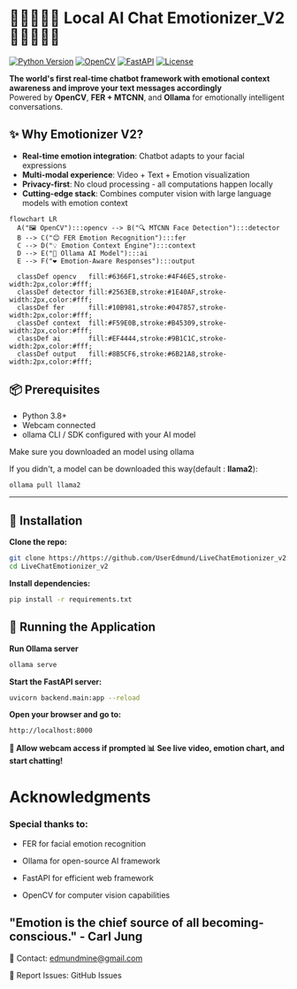 # 💬😄😢😲💬 Local AI Chat Emotionizer_V2 💬😳😡🤢💬

[![Python Version](https://img.shields.io/badge/python-3.8+-blue.svg)](https://www.python.org/downloads/)
[![OpenCV](https://img.shields.io/badge/OpenCV-4.8+-green.svg)](https://opencv.org/)
[![FastAPI](https://img.shields.io/badge/FastAPI-0.103+-teal.svg)](https://fastapi.tiangolo.com/)
[![License](https://img.shields.io/badge/license-MIT-orange)](LICENSE)

**The world's first real-time chatbot framework with emotional context awareness and improve your text messages accordingly**  
Powered by **OpenCV**, **FER + MTCNN**, and **Ollama** for emotionally intelligent conversations.


## ✨ Why Emotionizer V2?

- **Real-time emotion integration**: Chatbot adapts to your facial expressions
- **Multi-modal experience**: Video + Text + Emotion visualization
- **Privacy-first**: No cloud processing - all computations happen locally
- **Cutting-edge stack**: Combines computer vision with large language models with emotion context

```mermaid
flowchart LR
  A("🖼️ OpenCV"):::opencv --> B("🔍 MTCNN Face Detection"):::detector
  B --> C("😊 FER Emotion Recognition"):::fer
  C --> D("💡 Emotion Context Engine"):::context
  D --> E("🤖 Ollama AI Model"):::ai
  E --> F("❤️ Emotion-Aware Responses"):::output

  classDef opencv   fill:#6366F1,stroke:#4F46E5,stroke-width:2px,color:#fff;
  classDef detector fill:#2563EB,stroke:#1E40AF,stroke-width:2px,color:#fff;
  classDef fer      fill:#10B981,stroke:#047857,stroke-width:2px,color:#fff;
  classDef context  fill:#F59E0B,stroke:#B45309,stroke-width:2px,color:#fff;
  classDef ai       fill:#EF4444,stroke:#9B1C1C,stroke-width:2px,color:#fff;
  classDef output   fill:#8B5CF6,stroke:#6B21A8,stroke-width:2px,color:#fff;
```

## 📦 Prerequisites

- Python 3.8+
- Webcam connected
- ollama CLI / SDK configured with your AI model

Make sure you downloaded an model using ollama

If you didn't, a model can be downloaded this way(default : **llama2**):

```bash
ollama pull llama2
```

---

## 🔧 Installation

**Clone the repo:**

```bash
git clone https://https://github.com/UserEdmund/LiveChatEmotionizer_v2.git
cd LiveChatEmotionizer_v2
```
**Install dependencies:**
```bash
pip install -r requirements.txt
```

## 🚀 Running the Application

**Run Ollama server**

```bash
ollama serve
```

**Start the FastAPI server:**
```bash
uvicorn backend.main:app --reload
```

**Open your browser and go to:**
```markdown
http://localhost:8000
```



**📸 Allow webcam access if prompted 📊 See live video, emotion chart, and start chatting!**

# Acknowledgments

### Special thanks to:

- FER for facial emotion recognition

- Ollama for open-source AI framework

- FastAPI for efficient web framework

- OpenCV for computer vision capabilities

## "Emotion is the chief source of all becoming-conscious." - Carl Jung

📧 Contact: edmundmine@gmail.com


🐛 Report Issues: GitHub Issues
